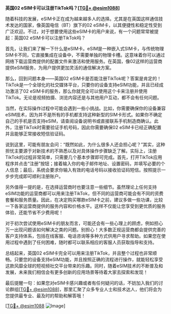 **英国02 eSIM卡可以注册TikTok吗？[[TG💪+ @esim1088](https://t.me/s/esim1088)]**

随着科技的发展，eSIM卡正在成为越来越多人的选择。尤其是在英国这样通信技术发达的国家，像英国电信（BT）旗下的02 eSIM卡，以其便捷性和稳定性受到广泛欢迎。不过，对于想要使用这些eSIM卡的用户来说，有一个问题常常被提起：英国02 eSIM卡可以注册TikTok吗？

首先，让我们来了解一下什么是eSIM卡。eSIM是一种嵌入式SIM卡，与传统物理SIM卡不同，它直接集成在设备中，不需要单独的物理卡槽。这意味着你可以通过网络下载运营商提供的配置文件来激活和使用服务。在英国，像02这样的运营商提供eSIM服务，为用户提供更加灵活的通信解决方案。

那么，回到问题本身——英国02 eSIM卡是否能注册TikTok呢？答案是肯定的！TikTok是一个全球化的社交媒体平台，只要你的设备支持eSIM功能，并且已经成功激活了02 eSIM卡的服务，那么你就完全可以使用这个卡来注册并使用TikTok。无论是视频拍摄、浏览内容还是与其他用户互动，都不会有任何问题。

当然，在实际操作过程中可能会遇到一些小挑战。比如，你需要确保你的设备兼容eSIM技术，因为并不是所有的手机都支持这种新型的SIM卡形式。如果你不确定自己的手机是否支持eSIM，请查阅设备说明书或直接联系手机制造商确认。此外，注册TikTok时需要验证手机号码，因此你需要确保02 eSIM卡已经正确配置并且能够正常接收短信验证码。

说到这里，可能有朋友会问：“既然如此，为什么很多人还会担心呢？”其实，这种担忧主要源于对新技术的不熟悉以及对具体操作步骤缺乏了解。实际上，注册TikTok的过程非常简单，只需要几个基本步骤即可完成。首先，打开TikTok应用程序并点击“注册”按钮；接着输入你的电子邮件地址、设置密码，并填写必要的个人信息；最后，系统会要求你输入有效的电话号码以接收验证码短信。按照提示一步步完成即可顺利注册账户。

另外值得一提的是，在选择运营商时也要注意一些细节。虽然理论上任何支持eSIM功能的运营商都可以用来注册TikTok，但不同的运营商可能会有不同的资费套餐和服务质量。因此，在决定购买哪款eSIM卡之前，建议多做一些功课，比较一下各家运营商提供的服务内容和价格水平。这样不仅能让您享受到更优质的服务体验，还能节省不少费用呢！

对于初次尝试使用eSIM卡的朋友而言，可能还会有一些心理上的顾虑，例如担心万一出现问题该如何解决之类的问题。别担心！大多数正规运营商都会提供完善的客户支持体系，包括在线客服、电话咨询等多种方式供用户寻求帮助。如果您在使用过程中遇到了任何困难，随时都可以联系相应的客服人员获取指导和支持。

总结起来，英国02 eSIM卡完全可以用来注册TikTok，并且整个过程也非常顺畅。只要您的设备支持eSIM功能，并且按照正确的流程进行操作，就能轻松享受这款风靡全球的短视频社交平台带来的乐趣。同时，随着eSIM技术的不断普及和发展，未来我们相信会有更多创新的应用场景等待着大家去探索和发现！

最后提醒一句：如果您对eSIM卡感兴趣或者有任何疑问的话，不妨加入我们的讨论群组[[TG💪+ @esim1088](https://t.me/s/esim1088)]，那里汇聚了众多专业人士和技术达人，他们将会为您提供最专业、最及时的帮助和解答哦！

[[TG💪+ @esim1088](https://t.me/s/esim1088) ![Image](https://i.postimg.cc/4NQfJmqS/Snipaste-2025-05-13-00-14-12.png)]